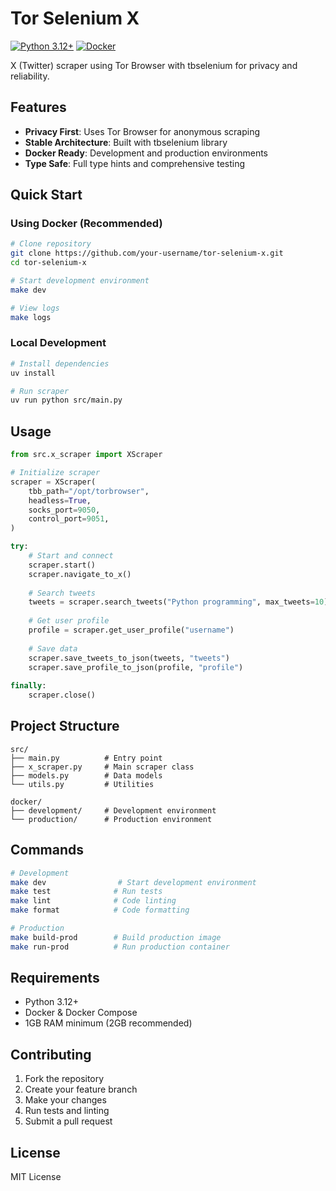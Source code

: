 # Tor Selenium X

[![Python 3.12+](https://img.shields.io/badge/python-3.12+-blue.svg)](https://www.python.org/downloads/)
[![Docker](https://img.shields.io/badge/docker-ready-green.svg)](https://www.docker.com/)

X (Twitter) scraper using Tor Browser with tbselenium for privacy and reliability.

## Features

- **Privacy First**: Uses Tor Browser for anonymous scraping
- **Stable Architecture**: Built with tbselenium library
- **Docker Ready**: Development and production environments
- **Type Safe**: Full type hints and comprehensive testing

## Quick Start

### Using Docker (Recommended)

```bash
# Clone repository
git clone https://github.com/your-username/tor-selenium-x.git
cd tor-selenium-x

# Start development environment
make dev

# View logs
make logs
```

### Local Development

```bash
# Install dependencies
uv install

# Run scraper
uv run python src/main.py
```

## Usage

```python
from src.x_scraper import XScraper

# Initialize scraper
scraper = XScraper(
    tbb_path="/opt/torbrowser",
    headless=True,
    socks_port=9050,
    control_port=9051,
)

try:
    # Start and connect
    scraper.start()
    scraper.navigate_to_x()
    
    # Search tweets
    tweets = scraper.search_tweets("Python programming", max_tweets=10)
    
    # Get user profile
    profile = scraper.get_user_profile("username")
    
    # Save data
    scraper.save_tweets_to_json(tweets, "tweets")
    scraper.save_profile_to_json(profile, "profile")
    
finally:
    scraper.close()
```

## Project Structure

```
src/
├── main.py          # Entry point
├── x_scraper.py     # Main scraper class
├── models.py        # Data models
└── utils.py         # Utilities

docker/
├── development/     # Development environment
└── production/      # Production environment
```

## Commands

```bash
# Development
make dev                # Start development environment
make test              # Run tests
make lint              # Code linting
make format            # Code formatting

# Production
make build-prod        # Build production image
make run-prod          # Run production container
```

## Requirements

- Python 3.12+
- Docker & Docker Compose
- 1GB RAM minimum (2GB recommended)

## Contributing

1. Fork the repository
2. Create your feature branch
3. Make your changes
4. Run tests and linting
5. Submit a pull request

## License

MIT License
